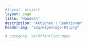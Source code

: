 ```yaml
---
#layout: project
layout: page
title: "Handeln"
description: "Aktionen | Reaktionen"
header-img: "img/eigenlogo-03.png"

# category: Veröffentlichungen
---
```




